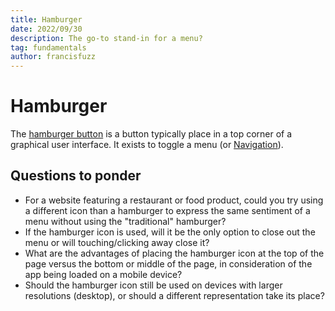 ```yaml
---
title: Hamburger
date: 2022/09/30
description: The go-to stand-in for a menu?
tag: fundamentals
author: francisfuzz
---
```


# Hamburger

The [hamburger button](https://en.wikipedia.org/wiki/Hamburger_button) is a button typically place in a top corner of a graphical user interface. It exists to toggle a menu (or [Navigation](/posts/navigation)).

## Questions to ponder

- For a website featuring a restaurant or food product, could you try using a different icon than a hamburger to express the same sentiment of a menu without using the "traditional" hamburger?
- If the hamburger icon is used, will it be the only option to close out the menu or will touching/clicking away close it?
- What are the advantages of placing the hamburger icon at the top of the page versus the bottom or middle of the page, in consideration of the app being loaded on a mobile device?
- Should the hamburger icon still be used on devices with larger resolutions (desktop), or should a different representation take its place?
